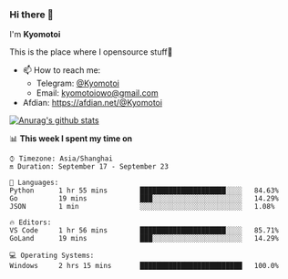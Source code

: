 ### Hi there 👋

I'm **Kyomotoi**

This is the place where I opensource stuff🤺

- 📫 How to reach me: 
    - Telegram: [@Kyomotoi](https://t.me/Kyomotoi)
    - Email: <kyomotoiowo@gmail.com>
- Afdian: <https://afdian.net/@Kyomotoi>

[![Anurag's github stats](https://github-readme-stats.vercel.app/api?username=kyomotoi)](https://github.com/anuraghazra/github-readme-stats)

📊 **This week I spent my time on**
<!--START_SECTION:waka-->
```text
⌚︎ Timezone: Asia/Shanghai
🔛 Duration: September 17 - September 23

💬 Languages: 
Python      1 hr 55 mins        █████████████████████░░░░   84.63% 
Go          19 mins             ███░░░░░░░░░░░░░░░░░░░░░░   14.29% 
JSON        1 min               ░░░░░░░░░░░░░░░░░░░░░░░░░   1.08%

🔥 Editors: 
VS Code     1 hr 56 mins        █████████████████████░░░░   85.71% 
GoLand      19 mins             ███░░░░░░░░░░░░░░░░░░░░░░   14.29%

💻 Operating Systems: 
Windows     2 hrs 15 mins       █████████████████████████   100.0%
```
<!--END_SECTION:waka-->
